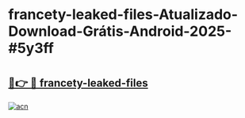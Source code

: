 # francety-leaked-files-Atualizado-Download-Grátis-Android-2025-#5y3ff

# <h2><a href="https://ainizakaria.my?title=francety-leaked-files&ref=24M">🔗👉 🔴 francety-leaked-files</a></h2>

[![acn](https://github.com/user-attachments/assets/0f9c940e-d8b0-45ae-aac7-cd30a18b3e1c)](https://ainizakaria.my?title=francety-leaked-files&ref=24M)

